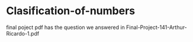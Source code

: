 # Clasification-of-numbers
final poject pdf has the question we answered in Final-Project-141-Arthur-Ricardo-1.pdf 
